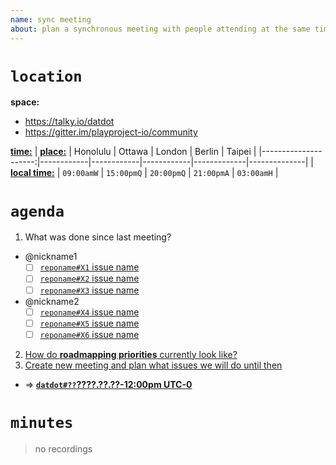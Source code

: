 ```yaml
---
name: sync meeting
about: plan a synchronous meeting with people attending at the same time in a (virtual) location
---
```


# `location`
**space:**
* https://talky.io/datdot
* https://gitter.im/playproject-io/community

[**time:**][5]
| [**place:**][3]      | Honolulu   | Ottawa     | London     | Berlin      |    Taipei    | 
|---------------------:|------------|------------|------------|-------------|--------------|
| [**local time:**][4] | `09:00amW` | `15:00pmQ` | `20:00pmQ` | `21:00pmA`  | `03:00amH`   |

# `agenda`
1. What was done since last meeting?
  * @nickname1
    * [ ] [`reponame#X1` issue name](#)
    * [ ] [`reponame#X2` issue name](#)
    * [ ] [`reponame#X3` issue name](#)
  * @nickname2
    * [ ] [`reponame#X4` issue name](#)
    * [ ] [`reponame#X5` issue name](#)
    * [ ] [`reponame#X6` issue name](#)
2. [How do **roadmapping priorities** currently look like?][1]
3. [Create new meeting and plan what issues we will do until then][2]
  * => **[`datdot#??`????.??.??-12:00pm UTC-0](https://github.com/playproject-io/datdot/issues/??)**

[1]: https://github.com/playproject-io/datdot/issues/1
[2]: https://github.com/playproject-io/datdot/issues/new?template=meeting.md
[3]: https://timezoneninja.com/
[4]: https://en.wikipedia.org/wiki/List_of_military_time_zones
[5]: https://www.thetimezoneconverter.com/

# `minutes`
> no recordings
